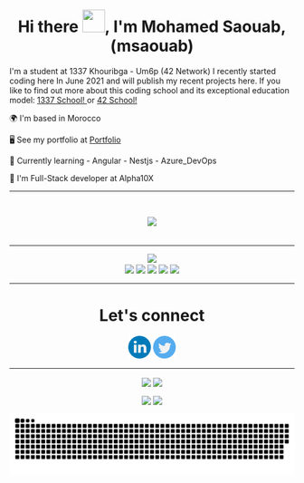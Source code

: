 <h1 align="center">
	Hi there <img src="https://user-images.githubusercontent.com/49567393/149633910-977f6211-103e-4220-b74d-8bf8cd9a896f.gif" width="40" height="40">, I'm Mohamed Saouab, (msaouab)</h1>

<p align="start">
	I'm a student at 1337 Khouribga - Um6p (42 Network) I recently started coding here In June 2021 and will publish my recent projects here. If you 
	like to find out more about this coding school and its exceptional education model: <a href="https://1337.ma/en/" target="_blank">1337 School!		</a> or <a href="https://42.fr/en/homepage/" target="_blank">42 School!</a>
</p>
<p align="start">🌍  I'm based in Morocco</p>
<p align="start">🖥️  See my portfolio at <a href="https://msaouab.netlify.app/" target="_blank" >Portfolio</a></p>
<p align="start">🧠  Currently learning - Angular - Nestjs - Azure_DevOps</p>
<p align="start">🤝  I'm Full-Stack developer at Alpha10X</p>

---

</br>

<p align="center">
	<img src="https://user-images.githubusercontent.com/49567393/132992023-9715d770-4225-497a-9eea-041e3d037186.gif" /><br><br>
</p>

---

<p align="center">
<img height="200em" src="https://github-profile-summary-cards.vercel.app/api/cards/profile-details?username=msaouab&theme=dracula"/><br/>
<img height="203em" src="https://github-profile-summary-cards.vercel.app/api/cards/productive-time?username=msaouab&theme=dracula"/>
<img height="203em" src="https://github-profile-summary-cards.vercel.app/api/cards/stats?username=msaouab&theme=dracula"/>
<img height="203em" src="https://github-profile-summary-cards.vercel.app/api/cards/repos-per-language?username=msaouab&theme=dracula"/>
<img height="203em" src="https://github-profile-summary-cards.vercel.app/api/cards/most-commit-language?username=msaouab&theme=dracula"/>
<img height="200em" src="https://github-readme-stats.vercel.app/api/top-langs/?username=msaouab&langs_count=8&layout=compact&theme=dracula"/><br/>
</p>

---

<h1 align="center">Let's connect</h1>

<p align="center">
	<a href="https://www.linkedin.com/in/msaouab"><img src="/img/linkedin.png" width="40" /></a>
	<a href="https://twitter.com/msaouab"><img src="/img/twitter.png" width="40" /></a>
</p>

---

<div align="center">
	<p align="center">
		<img align="center" src="https://komarev.com/ghpvc/?username=msaouab&color=blue&style=for-the-badge&label=visitors" />
		<img align="center" src="https://img.shields.io/github/followers/msaouab?color=blue&style=for-the-badge" />
	</p>
	<p align="center">
		<img align="center" src="https://img.shields.io/github/stars/msaouab?color=blue&style=for-the-badge" />
		<img align="center" src="https://komarev.com/ghpvc/?username=msaouab&&color=blue&style=for-the-badge">
	</p>

<p align="center">
	<img src="https://github.com/msaouab/msaouab/blob/output/github-contribution-grid-snake-dark.svg?palette=github-dark">
</p>
